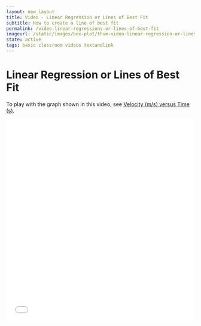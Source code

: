 ```yaml
---
layout: new_layout
title: Video - Linear Regression or Lines of Best Fit
subtitle: How to create a line of best fit
permalink: /video-linear-regressions-or-lines-of-best-fit
imageurl: /static/images/box-plot/thum-video-linear-regression-or-lines-of-best-fit.png
state: active
tags: basic classroom videos textandlink
---
```


# Linear Regression or Lines of Best Fit

To play with the graph shown in this video, see [Velocity (m/s) versus Time (s)](https://plot.ly/37/~cimar/).

<iframe src="//player.vimeo.com/video/102272367" width="100%" height="540" frameborder="0" webkitallowfullscreen mozallowfullscreen allowfullscreen></iframe>
